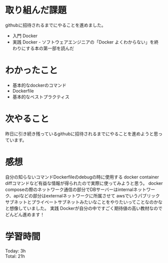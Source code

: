 # 取り組んだ課題
githubに招待されるまでにやることを進めました。

- 入門 Docker
- 実践 Docker - ソフトウェアエンジニアの「Docker よくわからない」を終わりにする本の第一部を読んだ

# わかったこと
- 基本的なdockerのコマンド
- Dockerfile
- 基本的なベストプラクティス

# 次やること
昨日に引き続き残っているgithubに招待されるまでにやることを進めようと思っています。

# 感想
自分の知らないコマンドDockerfileのdebugの時に使用する docker container diffコマンドなど有益な情報が得られたので実際に使ってみようと思う。
docker composeの際のネットワーク通信の部分でDBサーバーはinternalネットワーク、apiなどの部分はexternalネットワークに所属させて
awsでいうパブリックサブネットとプライベートサブネットみたいなことをやりたいってことなのかなと想像していました。
実践 Dockerが自分の中ですごく期待値の高い教材なのでどんどん進めます！


# 学習時間

Today: 3h  
Total: 21h
